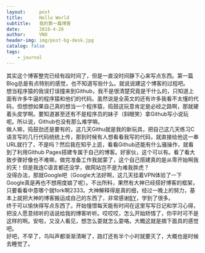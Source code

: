 ```yaml
---
layout:     post
title:      Hello World
subtitle:   我的第一篇博客
date:       2018-4-26
author:     VNO
header-img: img/post-bg-desk.jpg
catalog: false
tags:
    - journal
---
```

其实这个博客整完已经有段时间了，但是一直没时间静下心来写点东西。第一篇Blog总是有点特别的感觉，也不知道写些什么。就说说建这个博客的过程吧。  
想当程序猿的我误打误撞来到Github，我不是很清楚究竟是干什么的，只知道上面有许多牛逼的程序猿和他们的代码。虽然说是全英文的还有许多我看不太懂的代码，但想想如果自己真的想当一个程序猿，捣鼓这玩意肯定是必经之路啊，那就硬着头皮学啊。要知道甚至还有不是程序员的妹子（斜眼笑）拿Github写小说玩呢。所以说，Github也没有那么难学嘛。  
做人嘛，捣鼓劲还是要有的，这几天Githu就是我的新玩具，把自己这几天练习C语言写的几行代码统统上传，那到时候有人想看看我写的代码，就直接给他这一串URL就行了，不是吗？然后我在知乎上逛，看看Github还能有什么骚操作，就看到了利用Github Pages搭建专属于自己的博客。好家伙，这个可以有。看了看大致步骤好像也不难嘛，做完准备工作我就蒙了，这个自己搭建真的是从零开始啊我的天！但是我连C语言都还没学，做网站岂不是为难我胖虎？  
没得办法，那就Google吧（Google大法好啊，这几天挂着VPN体验了一下Google真是再也不想用度娘了呢）。不出所料，果然有大神已经搭好博客的框架，只要看看中意哪个就fork啊2333。大神解释得是真的细，经过一晚上的努力，基本上就把大神的博客搬运成自己的东西了，非常感谢[BY](http://qiubaiying.top)，学到了很多。  
终于可以愉快得写点东西了。开始憧憬每天能有时间在这里写写日记和学习心得，把没人愿意倾听的话说给我的博客听听。哎哎哎，怎么开始矫情了，你平时可不是这样的啊。安啦，又没人看见，想怎么耍就怎么耍咯。大概这就是摘下面具的感觉吧。  
好吧，不早了，鸟叫声都渐渐清晰了，路灯还有半个小时就要灭了，大概也是时候去睡觉了。